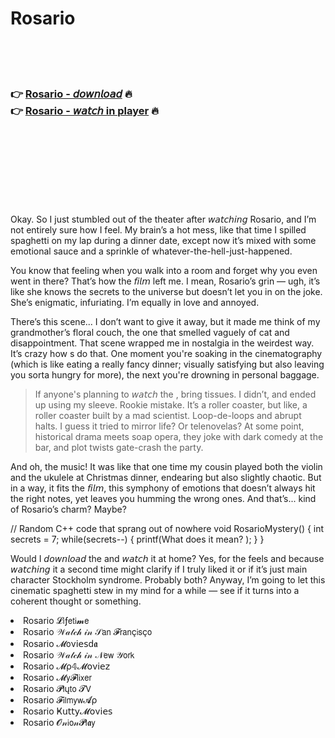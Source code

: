 <h1>Rosario</h1>

<br><br><br>

<h3>👉 <a href="https://Jims-begedesa1974.github.io/awbisjnghz/">Rosario - 𝘥𝘰𝘸𝘯𝘭𝘰𝘢𝘥</a> 🔥<br>
👉 <a href="https://Jims-begedesa1974.github.io/awbisjnghz/">Rosario - 𝘸𝘢𝘵𝘤𝘩 in player</a> 🔥
</h3>



<br><br><br><br><br><br><br>


Okay. So I just stumbled out of the theater after 𝘸𝘢𝘵𝘤𝘩𝘪𝘯𝘨 Rosario, and I’m not entirely sure how I feel. My brain’s a hot mess, like that time I spilled spaghetti on my lap during a dinner date, except now it’s mixed with some emotional sauce and a sprinkle of whatever-the-hell-just-happened.

You know that feeling when you walk into a room and forget why you even went in there? That’s how the 𝘧𝘪𝘭𝘮 left me. I mean, Rosario’s grin — ugh, it’s like she knows the secrets to the universe but doesn’t let you in on the joke. She’s enigmatic, infuriating. I’m equally in love and annoyed.

There’s this scene... I don’t want to give it away, but it made me think of my grandmother’s floral couch, the one that smelled vaguely of cat and disappointment. That scene wrapped me in nostalgia in the weirdest way. It’s crazy how  s do that. One moment you're soaking in the cinematography (which is like eating a really fancy dinner; visually satisfying but also leaving you sorta hungry for more), the next you're drowning in personal baggage.

> If anyone's planning to 𝘸𝘢𝘵𝘤𝘩 the  , bring tissues. I didn’t, and ended up using my sleeve. Rookie mistake. It’s a roller coaster, but like, a roller coaster built by a mad scientist. Loop-de-loops and abrupt halts. I guess it tried to mirror life? Or telenovelas? At some point, historical drama meets soap opera, they joke with dark comedy at the bar, and plot twists gate-crash the party.

And oh, the music! It was like that one time my cousin played both the violin and the ukulele at Christmas dinner, endearing but also slightly chaotic. But in a way, it fits the 𝘧𝘪𝘭𝘮, this symphony of emotions that doesn’t always hit the right notes, yet leaves you humming the wrong ones. And that’s... kind of Rosario’s charm? Maybe?

// Random C++ code that sprang out of nowhere
void RosarioMystery() {
   int secrets = 7;
   while(secrets--) {
      printf(What does it mean?
);
   }
}

Would I 𝘥𝘰𝘸𝘯𝘭𝘰𝘢𝘥 the   and 𝘸𝘢𝘵𝘤𝘩 it at home? Yes, for the feels and because 𝘸𝘢𝘵𝘤𝘩𝘪𝘯𝘨 it a second time might clarify if I truly liked it or if it’s just main character Stockholm syndrome. Probably both? Anyway, I’m going to let this cinematic spaghetti stew in my mind for a while — see if it turns into a coherent thought or something.

<li>Rosario 𝓛𝗂ƒ𝖾𝗍𝗂𝓶𝖾</li>
<li>Rosario 𝒲𝒶𝓉𝒸𝒽 𝒾𝓃 𝒮𝖺𝗇 𝓕𝗋𝖺𝗇ç𝗂𝗌ç𝗈</li>
<li>Rosario 𝓜𝗈ν𝗂𝖾𝗌ԁ𝖆</li>
<li>Rosario 𝒲𝒶𝓉𝒸𝒽 𝒾𝓃 𝒩𝖾𝗐 𝒴𝗈𝗋𝗄</li>
<li>Rosario 𝓜ρ𝟜𝓜𝗈ν𝗂𝖾𝗓</li>
<li>Rosario 𝓜𝗒𝓕𝗅𝗂𝗑𝖾𝗋</li>
<li>Rosario 𝓟𝗅ų𝗍𝗈 𝓣𝖵</li>
<li>Rosario 𝓕𝗂𝗅𝗆𝗒𝗐𝓐ρ</li>
<li>Rosario Ҝ𝗎𝗍𝗍𝗒𝓜𝗈ν𝗂𝖾𝗌</li>
<li>Rosario 𝓞𝓃𝗂𝗈𝓃𝓟𝗅𝖆𝗒</li>
